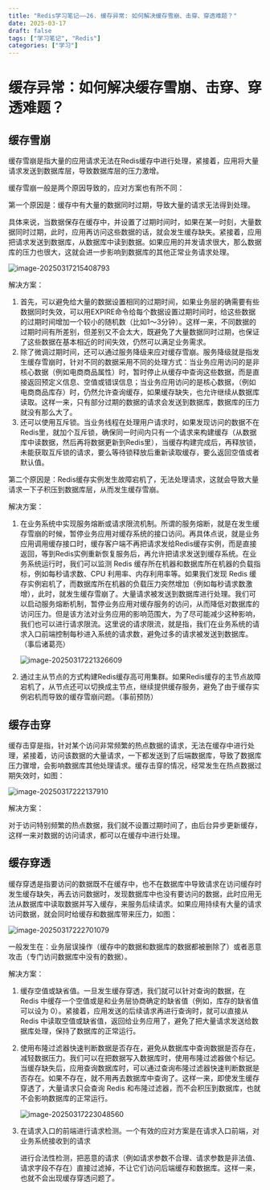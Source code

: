 ```yaml
---
title: "Redis学习笔记——26. 缓存异常: 如何解决缓存雪崩、击穿、穿透难题？"
date: 2025-03-17
draft: false
tags: ["学习笔记", "Redis"]
categories: ["学习"]
---
```


# 缓存异常：如何解决缓存雪崩、击穿、穿透难题？

## 缓存雪崩

缓存雪崩是指大量的应用请求无法在Redis缓存中进行处理，紧接着，应用将大量请求发送到数据库层，导致数据库层的压力激增。

缓存雪崩一般是两个原因导致的，应对方案也有所不同：

第一个原因是：缓存中有大量的数据同时过期，导致大量的请求无法得到处理。

具体来说，当数据保存在缓存中，并设置了过期时间时，如果在某一时刻，大量数据同时过期，此时，应用再访问这些数据的话，就会发生缓存缺失。紧接着，应用把请求发送到数据库，从数据库中读到数据。如果应用的并发请求很大，那么数据库的压力也很大，这就会进一步影响到数据库的其他正常业务请求处理。

![image-20250317215408793](https://lyb-1305354270.cos.ap-beijing.myqcloud.com/lhcos-data/image-20250317215408793.png)

解决方案：

1. 首先，可以避免给大量的数据设置相同的过期时间，如果业务层的确需要有些数据同时失效，可以用EXPIRE命令给每个数据设置过期时间时，给这些数据的过期时间增加一个较小的随机数（比如1～3分钟）。这样一来，不同数据的过期时间有所差别，但差别又不会太大，既避免了大量数据同时过期，也保证了这些数据在基本相近的时间失效，仍然可以满足业务需求。
2. 除了微调过期时间，还可以通过服务降级来应对缓存雪崩。服务降级就是指发生缓存雪崩时，针对不同的数据采用不同的处理方式：当业务应用访问的是非核心数据（例如电商商品属性）时，暂时停止从缓存中查询这些数据，而是直接返回预定义信息、空值或错误信息；当业务应用访问的是核心数据，（例如电商商品库存）时，仍然允许查询缓存，如果缓存缺失，也允许继续从数据库读取。这样一来，只有部分过期的数据的请求会发送到数据库，数据库的压力就没有那么大了。
3. 还可以使用互斥锁。当业务线程在处理用户请求时，如果发现访问的数据不在Redis里，就加个互斥锁，确保同一时间内只有一个请求来构建缓存（从数据库中读数据，然后再将数据更新到Redis里），当缓存构建完成后，再释放锁，未能获取互斥锁的请求，要么等待锁释放后重新读取缓存，要么返回空值或者默认值。

第二个原因是：Redis缓存实例发生故障宕机了，无法处理请求，这就会导致大量请求一下子积压到数据库层，从而发生缓存雪崩。

解决方案：

1. 在业务系统中实现服务熔断或请求限流机制。所谓的服务熔断，就是在发生缓存雪崩的时候，暂停业务应用对缓存系统的接口访问。再具体点说，就是业务应用调用缓存接口时，缓存客户端不再把请求发给Redis缓存实例，而是直接返回，等到Redis实例重新恢复服务后，再允许把请求发送到缓存系统。在业务系统运⾏时，我们可以监测 Redis 缓存所在机器和数据库所在机器的负载指标，例如每秒请求数、CPU 利⽤率、内存利⽤率等。如果我们发现 Redis 缓存实例宕机了，⽽数据库所在机器的负载压⼒突然增加（例如每秒请求数激增），此时，就发⽣缓存雪崩了。⼤量请求被发送到数据库进⾏处理。我们可以启动服务熔断机制，暂停业务应⽤对缓存服务的访问，从⽽降低对数据库的访问压⼒。但是该方法对业务应⽤的影响范围⼤，为了尽可能减少这种影响，我们也可以进⾏请求限流。这⾥说的请求限流，就是指，我们在业务系统的请求⼊⼝前端控制每秒进⼊系统的请求数，避免过多的请求被发送到数据库。（事后诸葛亮）

   ![image-20250317221326609](https://lyb-1305354270.cos.ap-beijing.myqcloud.com/lhcos-data/image-20250317221326609.png)

2. 通过主从节点的方式构建Redis缓存高可用集群。如果Redis缓存的主节点故障宕机了，从节点还可以切换成主节点，继续提供缓存服务，避免了由于缓存实例宕机而导致的缓存雪崩问题。（事前预防）

## 缓存击穿

缓存击穿是指，针对某个访问非常频繁的热点数据的请求，无法在缓存中进行处理，紧接着，访问该数据的大量请求，一下都发送到了后端数据库，导致了数据库压力骤增，会影响数据库其他处理请求。缓存击穿的情况，经常发生在热点数据过期失效时，如图：

![image-20250317222137910](https://lyb-1305354270.cos.ap-beijing.myqcloud.com/lhcos-data/image-20250317222137910.png)

解决方案：

对于访问特别频繁的热点数据，我们就不设置过期时间了，由后台异步更新缓存，这样一来对数据的访问请求，都可以在缓存中进行处理。

## 缓存穿透

缓存穿透是指要访问的数据既不在缓存中，也不在数据库中导致请求在访问缓存时发生缓存缺失，再去访问数据时，发现数据库中也没有要访问的数据，此时应用无法从数据库中读取数据并写入缓存，来服务后续请求。如果应用持续有大量的请求访问数据，就会同时给缓存和数据库带来压力，如图：

![image-20250317222701079](https://lyb-1305354270.cos.ap-beijing.myqcloud.com/lhcos-data/image-20250317222701079.png)

一般发生在：业务层误操作（缓存中的数据和数据库的数据都被删除了）或者恶意攻击（专门访问数据库中没有的数据）。

解决方案：

1. 缓存空值或缺省值。⼀旦发⽣缓存穿透，我们就可以针对查询的数据，在 Redis 中缓存⼀个空值或是和业务层协商确定的缺省值（例如，库存的缺省值可以设为 0）。紧接着，应⽤发送的后续请求再进⾏查询时，就可以直接从 Redis 中读取空值或缺省值，返回给业务应⽤了，避免了把⼤量请求发送给数据库处理，保持了数据库的正常运⾏。

2. 使用布隆过滤器快速判断数据是否存在，避免从数据库中查询数据是否存在，减轻数据压力。我们可以在把数据写⼊数据库时，使⽤布隆过滤器做个标记。当缓存缺失后，应⽤查询数据库时，可以通过查询布隆过滤器快速判断数据是否存在。如果不存在，就不⽤再去数据库中查询了。这样⼀来，即使发⽣缓存穿透了，⼤量请求只会查询 Redis 和布隆过滤器，⽽不会积压到数据库，也就不会影响数据库的正常运⾏。

   ![image-20250317223048560](https://lyb-1305354270.cos.ap-beijing.myqcloud.com/lhcos-data/image-20250317223048560.png)

3. 在请求入口的前端进行请求检测。⼀个有效的应对⽅案是在请求⼊⼝前端，对业务系统接收到的请求

   进⾏合法性检测，把恶意的请求（例如请求参数不合理、请求参数是⾮法值、请求字段不存在）直接过滤掉，不让它们访问后端缓存和数据库。这样⼀来，也就不会出现缓存穿透问题了。